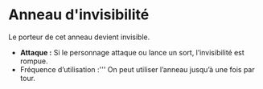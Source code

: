 # Anneau d'invisibilité


Le porteur de cet anneau devient invisible.

  - **Attaque :** Si le personnage attaque ou lance un sort,
    l’invisibilité est rompue.
  - Fréquence d’utilisation :''' On peut utiliser l’anneau jusqu’à une
    fois par tour.